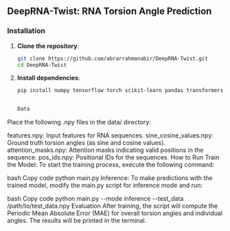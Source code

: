 ## DeepRNA-Twist: RNA Torsion Angle Prediction

### Installation

1. **Clone the repository**:
   ```bash
   git clone https://github.com/abrarrahmanabir/DeepRNA-Twist.git
   cd DeepRNA-Twist


2. **Install dependencies**:

   ```bash
   pip install numpy tensorflow torch scikit-learn pandas transformers keras tqdm


   Data
Place the following .npy files in the data/ directory:

features.npy: Input features for RNA sequences.
sine_cosine_values.npy: Ground truth torsion angles (as sine and cosine values).
attention_masks.npy: Attention masks indicating valid positions in the sequence.
pos_ids.npy: Positional IDs for the sequences.
How to Run
Train the Model: To start the training process, execute the following command:

bash
Copy code
python main.py
Inference: To make predictions with the trained model, modify the main.py script for inference mode and run:

bash
Copy code
python main.py --mode inference --test_data /path/to/test_data.npy
Evaluation
After training, the script will compute the Periodic Mean Absolute Error (MAE) for overall torsion angles and individual angles. The results will be printed in the terminal.
